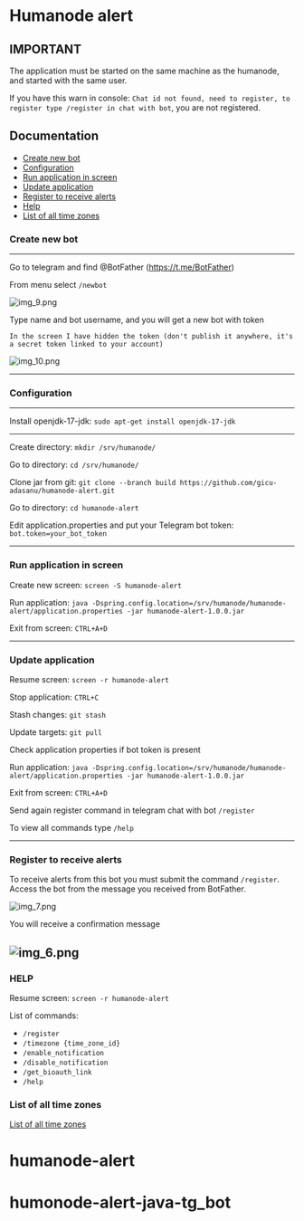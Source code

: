 # Humanode alert

## IMPORTANT

The application must be started on the same machine as the humanode, and started with the same user.

If you have this warn in console: `Chat id not found, need to register, to register type /register in chat with bot`,
you are not registered.

## Documentation

- [Create new bot](#create-new-bot)
- [Configuration](#configuration)
- [Run application in screen](#run-application-in-screen)
- [Update application](#update-application)
- [Register to receive alerts](#register-to-receive-alerts)
- [Help](#help)
- [List of all time zones](#list-of-all-time-zones)

### Create new bot

--------------------------------------------------------------------------------
Go to telegram and find @BotFather (https://t.me/BotFather)

From menu select `/newbot`

![img_9.png](img_9.png)

Type name and bot username, and you will get a new bot with token

`In the screen I have hidden the token (don't publish it anywhere, it's a secret token linked to your account)`

![img_10.png](img_10.png)

--------------------------------------------------------------------------------

### Configuration

--------------------------------------------------------------------------------
Install openjdk-17-jdk: `sudo apt-get install openjdk-17-jdk`

--------------------------------------------------------------------------------
Create directory: `mkdir /srv/humanode/`

Go to directory: `cd /srv/humanode/`

Clone jar from git: `git clone --branch build https://github.com/gicu-adasanu/humanode-alert.git`

Go to directory: `cd humanode-alert`

Edit application.properties and put your Telegram bot token: `bot.token=your_bot_token`

--------------------------------------------------------------------------------

### Run application in screen

Create new screen: `screen -S humanode-alert`

Run application: `java -Dspring.config.location=/srv/humanode/humanode-alert/application.properties -jar humanode-alert-1.0.0.jar`

Exit from screen: `CTRL+A+D`

--------------------------------------------------------------------------------

### Update application

Resume screen: `screen -r humanode-alert`

Stop application: `CTRL+C`

Stash changes: `git stash`

Update targets: `git pull`

Check application properties if bot token is present

Run application: `java -Dspring.config.location=/srv/humanode/humanode-alert/application.properties -jar humanode-alert-1.0.0.jar`

Exit from screen: `CTRL+A+D`

Send again register command in telegram chat with bot `/register`

To view all commands type `/help`

--------------------------------------------------------------------------------

### Register to receive alerts

To receive alerts from this bot you must submit the command `/register`.     Access the bot from the message you received
from BotFather.

![img_7.png](img_7.png)

You will receive a confirmation message

![img_6.png](img_6.png)
--------------------------------------------------------------------------------

### HELP

Resume screen: `screen -r humanode-alert`

List of commands:

- `/register`
- `/timezone {time_zone_id}`
- `/enable_notification`
- `/disable_notification`
- `/get_bioauth_link`
- `/help`

### List of all time zones

[List of all time zones](https://garygregory.wordpress.com/2013/06/18/what-are-the-java-timezone-ids/)
# humanode-alert
# humonode-alert-java-tg_bot
